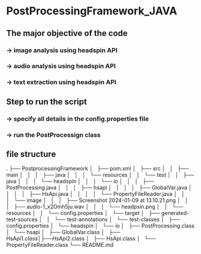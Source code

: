 # PostProcessingFramework_JAVA
## The major objective of the code 
### -> image analysis using headspin API
### -> audio analysis using headspin API
### -> text extraction using headspin API 

## Step to run the script
### -> specify all details in the config.properties file
### -> run the PostProcessign class

## file structure
.
├── PostprocessingFramework
│   ├── pom.xml
│   ├── src
│   │   ├── main
│   │   │   ├── java
│   │   │   └── resources
│   │   └── test
│   │       ├── java
│   │       │   └── headspin
│   │       │       └── io
│   │       │           ├── PostProcessing.java
│   │       │           ├── hsapi
│   │       │           │   ├── GlobalVar.java
│   │       │           │   ├── HsApi.java
│   │       │           │   └── PropertyFileReader.java
│   │       │           └── image
│   │       │               ├── Screenshot 2024-01-09 at 13.10.21.png
│   │       │               ├── audio-1_x2Omh5ju.wav
│   │       │               └── headpsin.png
│   │       └── resources
│   │           └── config.properties
│   └── target
│       ├── generated-test-sources
│       │   └── test-annotations
│       └── test-classes
│           ├── config.properties
│           └── headspin
│               └── io
│                   ├── PostProcessing.class
│                   └── hsapi
│                       ├── GlobalVar.class
│                       ├── HsApi$1.class
│                       ├── HsApi$2.class
│                       ├── HsApi.class
│                       └── PropertyFileReader.class
└── README.md
